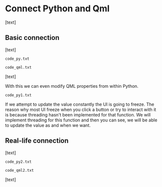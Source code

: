 # Connect Python and Qml

[text]

## Basic connection

[text]

`code_py.txt`

`code_qml.txt`

[text]

With this we can even modify QML properties from within Python.

`code_py1.txt`

If we attempt to update the value constantly the UI is going to freeze. The reason why most UI freeze when you click a button or try to interact with it is because threading hasn't been implemented for that function. We will implement threading for this function and then you can see, we will be able to update the value as and when we want.



## Real-life connection

[text]

`code_py2.txt`

`code_qml2.txt`

[text]






